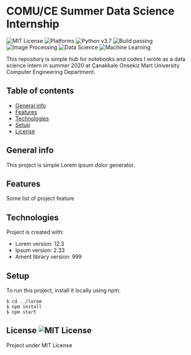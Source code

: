 # COMU/CE Summer Data Science Internship
![MIT License](https://img.shields.io/github/license/trabdlkarim/comu-ce-summer-internship) ![Platforms](https://img.shields.io/powershellgallery/p/DNS.1.1.1.1)
![Python v3.7](https://img.shields.io/github/pipenv/locked/python-version/metabolize/rq-dashboard-on-heroku) ![Build passing](https://img.shields.io/github/workflow/status/actions/toolkit/Main%20workflow) ![Image Processing](https://img.shields.io/badge/internship-image%20processing-important) ![Data Science](https://img.shields.io/badge/internship-data%20analysis-blueviolet) ![Machine Learning](https://img.shields.io/badge/internship-machine%20learning-red)


This repository is simple hub for notebooks and codes I wrote as a data science intern in summer 2020 at Çanakkale Onsekiz Mart University Computer Engineering Department.


## Table of contents
* [General info](#general-info)
* [Features](#features)
* [Technologies](#technologies)
* [Setup](#setup)
* [License](#license)

## General info
This project is simple Lorem ipsum dolor generator.

## Features
Some list of project feature

## Technologies
Project is created with:
* Lorem version: 12.3
* Ipsum version: 2.33
* Ament library version: 999
	
## Setup
To run this project, install it locally using npm:

```
$ cd ../lorem
$ npm install
$ npm start
```
## License ![MIT License](https://img.shields.io/github/license/trabdlkarim/comu-ce-summer-internship)
Project under MIT License
